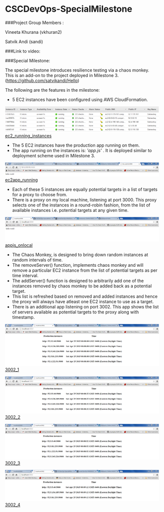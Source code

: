 # CSCDevOps-SpecialMilestone

###Project Group Members :

Vineeta Khurana (vkhuran2)

Satvik Andi (sandi)

###Link to video:

###Special Milestone:

The special milestone introduces resilience testing via a chaos monkey. This is an add-on to the project deployed in Milestone 3. (https://github.com/satvikandi/Hello)

The following are the features in the milestone:
- 5 EC2 instances have been configured using AWS CloudFormation. 

![ec2_running_instances] [ec2_running_instances]

- The 5 EC2 instances have the production app running on them.
- The app running on the instances is: *'app.js'* . It is deployed similar to deployment scheme used in Milestone 3. 
    
![ec2app_running] [ec2app_running]

- Each of these 5 instances are equally potential targets in a list of targets for a proxy to choose from. 
- There is a proxy on my local machine, listening at port 3000. This proxy selects one of the instances in a round-robin fashion, from the list of available instances i.e. potential targets at any given time. 

![appjs_onlocal] [appjs_onlocal]

- The Chaos Monkey, is designed to bring down random instances at random intervals of time. 
- The removeServer() function, implements chaos monkey and will remove a particular EC2 instance from the list of potential targets as per time interval.
- The addServer() function is designed to arbitrarily add one of the instances removed by chaos monkey to be added back as a potential target.
- This list is refreshed based on removed and added instances and hence the proxy will always have atleast one EC2 instance to use as a target. 
- There is an additional app listening on port 3002. This app shows the list of servers available as potential targets to the proxy along with timestamp. 

![3002_1] [3002_1]

![3002_2] [3002_2]

![3002_3] [3002_3]

![3002_4] [3002_4]



[ec2_running_instances]: /images/ec2_production_instances.PNG
[ec2app_running]: /images/ec2_apprunning.PNG
[appjs_onlocal]: /images/appjs_onlocal.PNG
[3002_1]: /images/3002_1.PNG
[3002_2]: /images/3002_2.PNG
[3002_3]: /images/3002_3.PNG
[3002_4]: /images/3002_4.PNG
